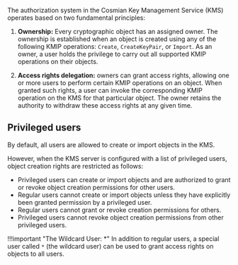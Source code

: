 The authorization system in the Cosmian Key Management Service (KMS) operates based on two fundamental principles:

1. **Ownership:** Every cryptographic object has an assigned owner. The ownership is established when an object is
   created using any of the following KMIP operations: `Create`, `CreateKeyPair`, or `Import`. As an owner, a user holds
   the privilege to carry out all supported KMIP operations on their objects.

2. **Access rights delegation:** owners can grant access rights, allowing one or more users to perform certain KMIP
   operations on an object. When granted such rights, a user can invoke the corresponding KMIP operation on the KMS for
   that particular object. The owner retains the authority to withdraw these access rights at any given time.

## Privileged users
By default, all users are allowed to create or import objects in the KMS.

However, when the KMS server is configured with a list of privileged users, object creation rights are restricted as follows:

- Privileged users can create or import objects and are authorized to grant or revoke object creation permissions for other users.
- Regular users cannot create or import objects unless they have explicitly been granted permission by a privileged user.
- Regular users cannot grant or revoke creation permissions for others.
- Privileged users cannot revoke object creation permissions from other privileged users.

!!!important  "The Wildcard User: *"
      In addition to regular users, a special user called `*` (the wildcard user) can be used to grant access rights on
      objects to all users.
